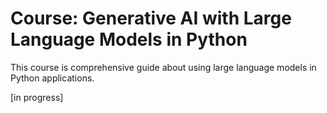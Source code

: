 # Course: Generative AI with Large Language Models in Python

This course is comprehensive guide about using large language models in Python applications.

[in progress]